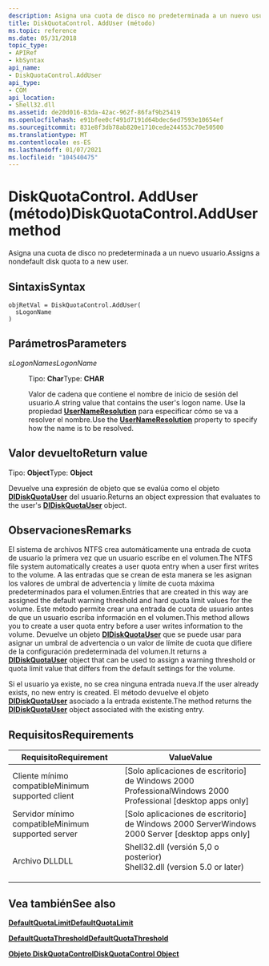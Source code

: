 ```yaml
---
description: Asigna una cuota de disco no predeterminada a un nuevo usuario.
title: DiskQuotaControl. AddUser (método)
ms.topic: reference
ms.date: 05/31/2018
topic_type:
- APIRef
- kbSyntax
api_name:
- DiskQuotaControl.AddUser
api_type:
- COM
api_location:
- Shell32.dll
ms.assetid: de20d016-83da-42ac-962f-86faf9b25419
ms.openlocfilehash: e91bfee0cf491d7191d64bdec6ed7593e10654ef
ms.sourcegitcommit: 831e8f3db78ab820e1710cede244553c70e50500
ms.translationtype: MT
ms.contentlocale: es-ES
ms.lasthandoff: 01/07/2021
ms.locfileid: "104540475"
---
```

# <a name="diskquotacontroladduser-method"></a><span data-ttu-id="00da9-103">DiskQuotaControl. AddUser (método)</span><span class="sxs-lookup"><span data-stu-id="00da9-103">DiskQuotaControl.AddUser method</span></span>

<span data-ttu-id="00da9-104">Asigna una cuota de disco no predeterminada a un nuevo usuario.</span><span class="sxs-lookup"><span data-stu-id="00da9-104">Assigns a nondefault disk quota to a new user.</span></span>

## <a name="syntax"></a><span data-ttu-id="00da9-105">Sintaxis</span><span class="sxs-lookup"><span data-stu-id="00da9-105">Syntax</span></span>


```JScript
objRetVal = DiskQuotaControl.AddUser(
  sLogonName
)
```



## <a name="parameters"></a><span data-ttu-id="00da9-106">Parámetros</span><span class="sxs-lookup"><span data-stu-id="00da9-106">Parameters</span></span>

<dl> <dt>

<span data-ttu-id="00da9-107">*sLogonName*</span><span class="sxs-lookup"><span data-stu-id="00da9-107">*sLogonName*</span></span> 
</dt> <dd>

<span data-ttu-id="00da9-108">Tipo: **Char**</span><span class="sxs-lookup"><span data-stu-id="00da9-108">Type: **CHAR**</span></span>

<span data-ttu-id="00da9-109">Valor de cadena que contiene el nombre de inicio de sesión del usuario.</span><span class="sxs-lookup"><span data-stu-id="00da9-109">A string value that contains the user's logon name.</span></span> <span data-ttu-id="00da9-110">Use la propiedad [**UserNameResolution**](diskquotacontrol-usernameresolution.md) para especificar cómo se va a resolver el nombre.</span><span class="sxs-lookup"><span data-stu-id="00da9-110">Use the [**UserNameResolution**](diskquotacontrol-usernameresolution.md) property to specify how the name is to be resolved.</span></span>

</dd> </dl>

## <a name="return-value"></a><span data-ttu-id="00da9-111">Valor devuelto</span><span class="sxs-lookup"><span data-stu-id="00da9-111">Return value</span></span>

<span data-ttu-id="00da9-112">Tipo: **Object**</span><span class="sxs-lookup"><span data-stu-id="00da9-112">Type: **Object**</span></span>

<span data-ttu-id="00da9-113">Devuelve una expresión de objeto que se evalúa como el objeto [**DIDiskQuotaUser**](didiskquotauser-object.md) del usuario.</span><span class="sxs-lookup"><span data-stu-id="00da9-113">Returns an object expression that evaluates to the user's [**DIDiskQuotaUser**](didiskquotauser-object.md) object.</span></span>

## <a name="remarks"></a><span data-ttu-id="00da9-114">Observaciones</span><span class="sxs-lookup"><span data-stu-id="00da9-114">Remarks</span></span>

<span data-ttu-id="00da9-115">El sistema de archivos NTFS crea automáticamente una entrada de cuota de usuario la primera vez que un usuario escribe en el volumen.</span><span class="sxs-lookup"><span data-stu-id="00da9-115">The NTFS file system automatically creates a user quota entry when a user first writes to the volume.</span></span> <span data-ttu-id="00da9-116">A las entradas que se crean de esta manera se les asignan los valores de umbral de advertencia y límite de cuota máxima predeterminados para el volumen.</span><span class="sxs-lookup"><span data-stu-id="00da9-116">Entries that are created in this way are assigned the default warning threshold and hard quota limit values for the volume.</span></span> <span data-ttu-id="00da9-117">Este método permite crear una entrada de cuota de usuario antes de que un usuario escriba información en el volumen.</span><span class="sxs-lookup"><span data-stu-id="00da9-117">This method allows you to create a user quota entry before a user writes information to the volume.</span></span> <span data-ttu-id="00da9-118">Devuelve un objeto [**DIDiskQuotaUser**](didiskquotauser-object.md) que se puede usar para asignar un umbral de advertencia o un valor de límite de cuota que difiere de la configuración predeterminada del volumen.</span><span class="sxs-lookup"><span data-stu-id="00da9-118">It returns a [**DIDiskQuotaUser**](didiskquotauser-object.md) object that can be used to assign a warning threshold or quota limit value that differs from the default settings for the volume.</span></span>

<span data-ttu-id="00da9-119">Si el usuario ya existe, no se crea ninguna entrada nueva.</span><span class="sxs-lookup"><span data-stu-id="00da9-119">If the user already exists, no new entry is created.</span></span> <span data-ttu-id="00da9-120">El método devuelve el objeto [**DIDiskQuotaUser**](didiskquotauser-object.md) asociado a la entrada existente.</span><span class="sxs-lookup"><span data-stu-id="00da9-120">The method returns the [**DIDiskQuotaUser**](didiskquotauser-object.md) object associated with the existing entry.</span></span>

## <a name="requirements"></a><span data-ttu-id="00da9-121">Requisitos</span><span class="sxs-lookup"><span data-stu-id="00da9-121">Requirements</span></span>



| <span data-ttu-id="00da9-122">Requisito</span><span class="sxs-lookup"><span data-stu-id="00da9-122">Requirement</span></span> | <span data-ttu-id="00da9-123">Value</span><span class="sxs-lookup"><span data-stu-id="00da9-123">Value</span></span> |
|-------------------------------------|---------------------------------------------------------------------------------------------------------------|
| <span data-ttu-id="00da9-124">Cliente mínimo compatible</span><span class="sxs-lookup"><span data-stu-id="00da9-124">Minimum supported client</span></span><br/> | <span data-ttu-id="00da9-125">\[Solo aplicaciones de escritorio\] de Windows 2000 Professional</span><span class="sxs-lookup"><span data-stu-id="00da9-125">Windows 2000 Professional \[desktop apps only\]</span></span><br/>                                                    |
| <span data-ttu-id="00da9-126">Servidor mínimo compatible</span><span class="sxs-lookup"><span data-stu-id="00da9-126">Minimum supported server</span></span><br/> | <span data-ttu-id="00da9-127">\[Solo aplicaciones de escritorio\] de Windows 2000 Server</span><span class="sxs-lookup"><span data-stu-id="00da9-127">Windows 2000 Server \[desktop apps only\]</span></span><br/>                                                          |
| <span data-ttu-id="00da9-128">Archivo DLL</span><span class="sxs-lookup"><span data-stu-id="00da9-128">DLL</span></span><br/>                      | <dl> <span data-ttu-id="00da9-129"><dt>Shell32.dll (versión 5,0 o posterior)</dt></span><span class="sxs-lookup"><span data-stu-id="00da9-129"><dt>Shell32.dll (version 5.0 or later)</dt></span></span> </dl> |



## <a name="see-also"></a><span data-ttu-id="00da9-130">Vea también</span><span class="sxs-lookup"><span data-stu-id="00da9-130">See also</span></span>

<dl> <dt>

[<span data-ttu-id="00da9-131">**DefaultQuotaLimit**</span><span class="sxs-lookup"><span data-stu-id="00da9-131">**DefaultQuotaLimit**</span></span>](diskquotacontrol-defaultquotalimit.md)
</dt> <dt>

[<span data-ttu-id="00da9-132">**DefaultQuotaThreshold**</span><span class="sxs-lookup"><span data-stu-id="00da9-132">**DefaultQuotaThreshold**</span></span>](diskquotacontrol-defaultquotathreshold.md)
</dt> <dt>

[<span data-ttu-id="00da9-133">**Objeto DiskQuotaControl**</span><span class="sxs-lookup"><span data-stu-id="00da9-133">**DiskQuotaControl Object**</span></span>](diskquotacontrol-object.md)
</dt> </dl>

 

 




